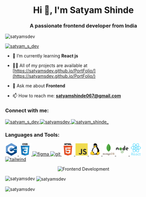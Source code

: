
<h1 align="center">Hi 👋, I'm Satyam Shinde</h1>
<h3 align="center">A passionate frontend developer from India</h3>

<p align="left"> 
  <img src="https://komarev.com/ghpvc/?username=satyamsdev&label=Profile%20views&color=0e75b6&style=flat" alt="satyamsdev" /> 
</p>

<p align="left"> 
  <a href="https://x.com/sAtyAmSDev" target="blank">
    <img src="https://img.shields.io/twitter/follow/satyam_s_dev?logo=twitter&style=for-the-badge" alt="satyam_s_dev" />
  </a> 
</p>

- 🌱 I’m currently learning **React js**

- 👨‍💻 All of my projects are available at [https://satyamsdev.github.io/PortFolio/](https://satyamsdev.github.io/PortFolio/)

- 💬 Ask me about **Frontend**

- 📫 How to reach me: **satyamshinde067@gmail.com**

<h3 align="left">Connect with me:</h3>
<p align="left">
  <a href="https://twitter.com/sAtyAmSDev" target="blank">
    <img align="center" src="https://raw.githubusercontent.com/rahuldkjain/github-profile-readme-generator/master/src/images/icons/Social/twitter.svg" alt="satyam_s_dev" height="30" width="40" />
  </a>
  <a href="https://linkedin.com/in/satyamsdev" target="blank">
    <img align="center" src="https://raw.githubusercontent.com/rahuldkjain/github-profile-readme-generator/master/src/images/icons/Social/linked-in-alt.svg" alt="satyamsdev" height="30" width="40" />
  </a>
  <a href="https://www.leetcode.com/satyam_shinde_" target="blank">
    <img align="center" src="https://raw.githubusercontent.com/rahuldkjain/github-profile-readme-generator/master/src/images/icons/Social/leet-code.svg" alt="satyam_shinde_" height="30" width="40" />
  </a>
</p>

<h3 align="left">Languages and Tools:</h3>
<p align="left"> 
  <a href="https://www.w3schools.com/cpp/" target="_blank" rel="noreferrer"> 
    <img src="https://raw.githubusercontent.com/devicons/devicon/master/icons/cplusplus/cplusplus-original.svg" alt="cplusplus" width="40" height="40"/> 
  </a> 
  <a href="https://www.w3schools.com/css/" target="_blank" rel="noreferrer"> 
    <img src="https://raw.githubusercontent.com/devicons/devicon/master/icons/css3/css3-original-wordmark.svg" alt="css3" width="40" height="40"/> 
  </a> 
  <a href="https://www.figma.com/" target="_blank" rel="noreferrer"> 
    <img src="https://www.vectorlogo.zone/logos/figma/figma-icon.svg" alt="figma" width="40" height="40"/> 
  </a> 
  <a href="https://git-scm.com/" target="_blank" rel="noreferrer"> 
    <img src="https://www.vectorlogo.zone/logos/git-scm/git-scm-icon.svg" alt="git" width="40" height="40"/> 
  </a> 
  <a href="https://www.w3.org/html/" target="_blank" rel="noreferrer"> 
    <img src="https://raw.githubusercontent.com/devicons/devicon/master/icons/html5/html5-original-wordmark.svg" alt="html5" width="40" height="40"/> 
  </a> 
  <a href="https://developer.mozilla.org/en-US/docs/Web/JavaScript" target="_blank" rel="noreferrer"> 
    <img src="https://raw.githubusercontent.com/devicons/devicon/master/icons/javascript/javascript-original.svg" alt="javascript" width="40" height="40"/> 
  </a> 
  <a href="https://www.linux.org/" target="_blank" rel="noreferrer"> 
    <img src="https://raw.githubusercontent.com/devicons/devicon/master/icons/linux/linux-original.svg" alt="linux" width="40" height="40"/> 
  </a> 
  <a href="https://www.mongodb.com/" target="_blank" rel="noreferrer"> 
    <img src="https://raw.githubusercontent.com/devicons/devicon/master/icons/mongodb/mongodb-original-wordmark.svg" alt="mongodb" width="40" height="40"/> 
  </a> 
  <a href="https://nodejs.org" target="_blank" rel="noreferrer"> 
    <img src="https://raw.githubusercontent.com/devicons/devicon/master/icons/nodejs/nodejs-original-wordmark.svg" alt="nodejs" width="40" height="40"/> 
  </a> 
  <a href="https://reactjs.org/" target="_blank" rel="noreferrer"> 
    <img src="https://raw.githubusercontent.com/devicons/devicon/master/icons/react/react-original-wordmark.svg" alt="react" width="40" height="40"/> 
  </a> 
  <a href="https://tailwindcss.com/" target="_blank" rel="noreferrer"> 
    <img src="https://www.vectorlogo.zone/logos/tailwindcss/tailwindcss-icon.svg" alt="tailwind" width="40" height="40"/> 
  </a> 
</p>

<!-- Frontend Development Image -->
<p align="center">
  <img src="https://path-to-your-frontend-image-url.com" alt="Frontend Development" width="400"/>
</p>

<p><img align="left" src="https://github-readme-stats.vercel.app/api/top-langs?username=satyamsdev&show_icons=true&locale=en&layout=compact" alt="satyamsdev" /></p>

<p>&nbsp;<img align="center" src="https://github-readme-stats.vercel.app/api?username=satyamsdev&show_icons=true&locale=en" alt="satyamsdev" /></p>

<p><img align="center" src="https://github-readme-streak-stats.herokuapp.com/?user=satyamsdev&" alt="satyamsdev" /></p>
